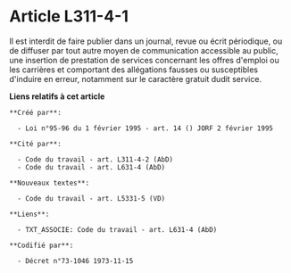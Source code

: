 # Article L311-4-1

Il est interdit de faire publier dans un journal, revue ou écrit périodique, ou de diffuser par tout autre moyen de
communication accessible au public, une insertion de prestation de services concernant les offres d'emploi ou les carrières
et comportant des allégations fausses ou susceptibles d'induire en erreur, notamment sur le caractère gratuit dudit service.

**Liens relatifs à cet article**

	**Créé par**:

	  - Loi n°95-96 du 1 février 1995 - art. 14 () JORF 2 février 1995

	**Cité par**:

	  - Code du travail - art. L311-4-2 (AbD)
	  - Code du travail - art. L631-4 (AbD)

	**Nouveaux textes**:

	  - Code du travail - art. L5331-5 (VD)

	**Liens**:

	  - TXT_ASSOCIE: Code du travail - art. L631-4 (AbD)

	**Codifié par**:

	  - Décret n°73-1046 1973-11-15

